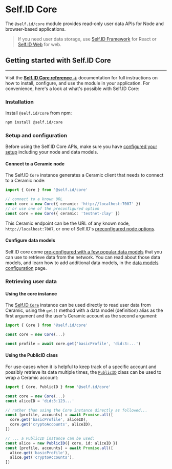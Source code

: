 # **Self.ID Core**

The `@self.id/core` module provides read-only user data APIs for Node and browser-based applications.

> If you need user data storage, use [Self.ID Framework](framework.md) for React or [Self.ID Web](write.md) for web.

## **Getting started with Self.ID Core**

---

Visit the [**Self.ID Core reference →**](../../reference/self-id/modules/core.md) documentation for full instructions on how to install, configure, and use the module in your application. For convenience, here's a look at what's possible with Self.ID Core:

### **Installation**

Install `@self.id/core` from npm:

```bash
npm install @self.id/core
```

### **Setup and configuration**

Before using the Self.ID Core APIs, make sure you have [configured your setup](configuration.md) including your node and data models.

#### Connect to a Ceramic node

The Self.ID `Core` instance generates a Ceramic client that needs to connect to a Ceramic node:

```ts
import { Core } from '@self.id/core'

// connect to a known URL
const core = new Core({ ceramic: 'http://localhost:7007' })
// or use one of the preconfigured option
const core = new Core({ ceramic: 'testnet-clay' })
```

This Ceramic endpoint can be the URL of any known node, `http://localhost:7007`, or one of Self.ID's [preconfigured node options](configuration.md#connect-to-a-ceramic-node).

#### Configure data models

Self.ID core come [pre-configured with a few popular data models](configuration.md#configure-your-data-models) that you can use to retrieve data from the network. You can read about those data models, and learn how to add additional data models, in the [data models configuration](configuration.md#using-additional-data-models) page.

### **Retrieving user data**

#### Using the core instance

The [Self.ID `Core`](../../reference/self-id/classes/core.Core.md) instance can be used directly to read user data from Ceramic, using the `get()` method with a data model (definition) alias as the first argument and the user's Ceramic account as the second argument:

```ts
import { Core } from '@self.id/core'

const core = new Core(...)

const profile = await core.get('basicProfile', 'did:3:...')
```

#### Using the PublicID class

For use-cases when it is helpful to keep track of a specific account and possibly retrieve its data multiple times, the [`PublicID`](../../reference/self-id/classes/core.PublicID.md) class can be used to wrap a Ceramic account:

```ts
import { Core, PublicID } from '@self.id/core'

const core = new Core(...)
const aliceID = 'did:3:123...'

// rather than using the Core instance directly as followed...
const [profile, accounts] = await Promise.all([
  core.get('basicProfile', aliceID),
  core.get('cryptoAccounts', aliceID),
])

// ... a PublicID instance can be used:
const alice = new PublicID({ core, id: aliceID })
const [profile, accounts] = await Promise.all([
  alice.get('basicProfile'),
  alice.get('cryptoAccounts'),
])
```
